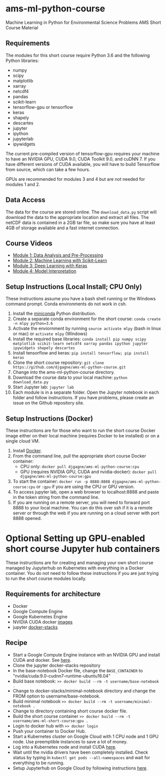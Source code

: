 # ams-ml-python-course
Machine Learning in Python for Environmental Science Problems AMS Short Course Material

## Requirements
The modules for this short course require Python 3.6 and the following Python libraries:
* numpy
* scipy
* matplotlib
* xarray
* netcdf4
* pandas 
* scikit-learn
* tensorflow-gpu or tensorflow
* keras
* shapely
* descartes
* jupyter
* ipython
* jupyterlab
* ipywidgets

The current pre-compiled version of tensorflow-gpu requires your machine to have an NVIDIA GPU, CUDA 9.0, CUDA Toolkit 9.0, and cuDNN 7. If you have different versions of CUDA available, you will have to build Tensorflow from source, which can take a few hours.

GPUs are recommended for modules 3 and 4 but are not needed for modules 1 and 2.

## Data Access
The data for the course are stored online. The `download_data.py` script will download the data to the appropriate location and extract all files. The netCDF data is contained in a 2GB tar file, so make sure you have at least 4GB of storage available and a fast internet connection.

## Course Videos
* [Module 1: Data Analysis and Pre-Processing](https://drive.google.com/open?id=1o1R-UinPjxn-gpNTtNloB6mn9Gus1th8)
* [Module 2: Machine Learning with Scikit-Learn](https://drive.google.com/open?id=1WUk4lZBTSOE_kf9_1JQDOoMAOFi6b698)
* [Module 3: Deep Learning with Keras](https://drive.google.com/open?id=1tOPGC71Yx8ygvnRzws5KLuRW20-bSTq8)
* [Module 4: Model Interpretation](https://drive.google.com/open?id=1NUxdreKkUXAevZhT0eSJTm5Z2JuqV3Ry)

## Setup Instructions (Local Install; CPU Only)
These instructions assume you have a bash shell running or the Windows command prompt. Conda environments do not work in csh. 
1. Install the [miniconda](https://conda.io/miniconda.html) Python distribution.
2. Create a separate conda environment for the short course: `conda create -n mlpy python=3.6`
3. Activate the enviornment by running `source activate mlpy` (bash in linux or mac) or `activate mlpy` (Windows)
4. Install the required base libraries: `conda install pip numpy scipy matplotlib scikit-learn netcdf4 xarray pandas ipython jupyter ipywidgets shapely descartes`
5. Install tensorflow and keras: `pip install tensorflow; pip install keras`
6. Clone the short course repository: `git clone https://github.com/djgagne/ams-ml-python-course.git`
7. Change into the ams-ml-python-course directory.
8. Download the course data to your local machine: `python download_data.py`
9. Start Jupyter lab: `jupyter lab`
10. Each module is in a separate folder. Open the Jupyter notebook in each folder and follow instructions. If you have problems, please create an issue on the Github repository site.

## Setup Instructions (Docker)
These instructions are for those who want to run the short course Docker image either on their local machine (requires Docker to be installed) or on a single cloud VM. 
1. Install [Docker](https://www.docker.com/get-started).
2. From the command line, pull the appropriate short course Docker container:
    * CPU only: `docker pull djgagne/ams-ml-python-course:cpu`
    * GPU (requires NVIDIA GPU, CUDA and nvidia-docker): `docker pull djgagne/ams-ml-python-course:gpu`
3. To start the container: `docker run -p 8888:8888 djgagne/ams-ml-python-course:cpu` or `:gpu` if you are using the CPU or GPU version.
4. To access jupyter lab, open a web browser to localhost:8888 and paste in the token string from the command line.
5. If you are running on a remote server, you will need to forward port 8888 to your local machine. You can do this over ssh if it is a remote server or through the web if you are running on a cloud server with port 8888 opened.

# **Optional** Setting up GPU-enabled short course Jupyter hub containers
These instructions are for creating and managing your own short course managed by Jupyterhub on Kubernetes with everything in a Docker container. You do not need to follow these instructions if you are just trying to run the short course modules locally.
## Requirements for architecture
* Docker
* Google Compute Engine
* Google Kubernetes Engine
* NVIDIA CUDA docker [images](https://hub.docker.com/r/nvidia/cuda)
* jupyter [docker-stacks](https://github.com/jupyter/docker-stacks)

## Recipe
* Start a Google Compute Engine instance with an NVIDIA GPU and install CUDA and docker. See [here](https://medium.com/google-cloud/jupyter-tensorflow-nvidia-gpu-docker-google-compute-engine-4a146f085f17).
* Clone the jupyter docker-stacks repository
* In the base-notebook Docker file, change the `BASE_CONTAINER` to "nvidia/cuda:9.0-cudnn7-runtime-ubuntu16.04"
* Build base notebook: `>> docker build --rm -t username/base-notebook .`
* Change to docker-stacks/minimal-notebook directory and change the FROM option to username/base-notebook.
* Build minimal notebook `>> docker build --rm -t username/minimal-notebook .`
* Change to directory containing short course docker file.
* Build the short course container `>> docker build --rm -t username/ams-ml-short-course:gpu .`
* Login to docker hub with `>> docker login`
* Push your container to Docker Hub.
* Start a Kubernetes cluster on Google Cloud with 1 CPU node and 1 GPU node. Use preemptible instances to save a lot of money.
* Log into a Kubernetes node and install CUDA [here](https://cloud.google.com/compute/docs/gpus/add-gpus).
* Wait until the nvidia drivers have been completely installed. Check status by typing in
`kubectl get pods --all-namespaces` and wait for everything to be running.
* Setup Jupyterhub on Google Cloud by following instructions [here](https://zero-to-jupyterhub.readthedocs.io/en/stable/index.html).

